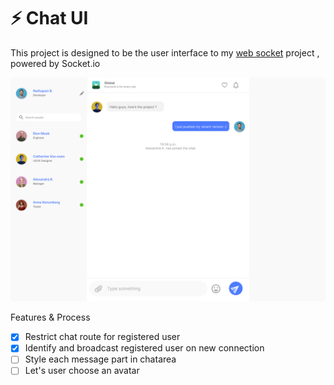 # ⚡ Chat UI

This project is designed to be the user interface to my [web socket](https://github.com/hellonathapon/web-socket) project , powered by Socket.io

![project design](/public/design.png)

Features & Process

- [x] Restrict chat route for registered user
- [x] Identify and broadcast registered user on new connection
- [ ] Style each message part in chatarea
- [ ] Let's user choose an avatar
